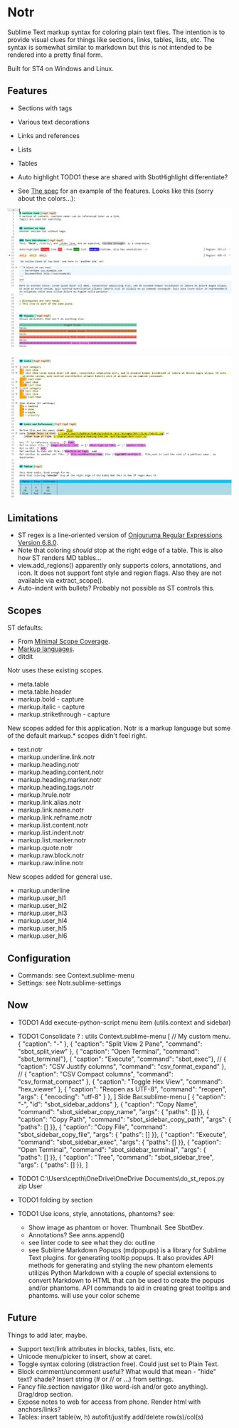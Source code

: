 # Notr

Sublime Text markup syntax for coloring plain text files. The intention is to provide visual clues for things
like sections, links, tables, lists, etc. The syntax is somewhat similar to markdown but this is not intended
to be rendered into a pretty final form.

Built for ST4 on Windows and Linux.

## Features

- Sections with tags
- Various text decorations
- Links and references
- Lists
- Tables
- Auto highlight TODO1 these are shared with SbotHighlight differentiate?

- See [The spec](files/notr-spec.ntr) for an example of the features. Looks like this (sorry about the colors...):

![Some](files/ex1.jpg)

![Other](files/ex2.jpg)


## Limitations

- ST regex is a line-oriented version of [Oniguruma Regular Expressions Version 6.8.0](https://github.com/kkos/oniguruma).
- Note that coloring *should* stop at the right edge of a table. This is also how ST renders MD tables...
- view.add_regions() apparently only supports colors, annotations, and icon. It does not support font style and region flags.
    Also they are not available via extract_scope().
- Auto-indent with bullets? Probably not possible as ST controls this.

## Scopes

ST defaults:
  - From [Minimal Scope Coverage](https://www.sublimetext.com/docs/scope_naming.html#minimal-scope-coverage).
  - [Markup languages](https://www.sublimetext.com/docs/scope_naming.html#markup).
  - ditdit

Notr uses these existing scopes.

- meta.table
- meta.table.header
- markup.bold - capture
- markup.italic - capture
- markup.strikethrough - capture

New scopes added for this application. Notr is a markup language but some of the default markup.* scopes didn't feel right.

- text.notr
- markup.underline.link.notr
- markup.heading.notr
- markup.heading.content.notr
- markup.heading.marker.notr
- markup.heading.tags.notr
- markup.hrule.notr
- markup.link.alias.notr
- markup.link.name.notr
- markup.link.refname.notr
- markup.list.content.notr
- markup.list.indent.notr
- markup.list.marker.notr
- markup.quote.notr
- markup.raw.block.notr
- markup.raw.inline.notr

New scopes added for general use.

- markup.underline
- markup.user_hl1
- markup.user_hl2
- markup.user_hl3
- markup.user_hl4
- markup.user_hl5
- markup.user_hl6

## Configuration

- Commands: see Context.sublime-menu
- Settings: see Notr.sublime-settings


## Now

- TODO1 Add execute-python-script menu item (utils.context and sidebar)
- TODO1 Consolidate ? :
utils Context.sublime-menu
[ 
    // My custom menu.
    { "caption": "-" },
    { "caption": "Split View 2 Pane", "command": "sbot_split_view" },
    { "caption": "Open Terminal", "command": "sbot_terminal"},
    { "caption": "Execute", "command": "sbot_exec"},
    // { "caption": "CSV Justify columns", "command": "csv_format_expand" },
    // { "caption": "CSV Compact columns", "command": "csv_format_compact" },
    { "caption": "Toggle Hex View", "command": "hex_viewer" },
    { "caption": "Reopen as UTF-8", "command": "reopen", "args": { "encoding": "utf-8" } },
]
Side Bar.sublime-menu
[
    { "caption": "-", "id": "sbot_sidebar_addons" },
    { "caption": "Copy Name", "command": "sbot_sidebar_copy_name", "args": { "paths": [] }},
    { "caption": "Copy Path", "command": "sbot_sidebar_copy_path", "args": { "paths": [] }},
    { "caption": "Copy File", "command": "sbot_sidebar_copy_file", "args": { "paths": [] }},
    { "caption": "Execute", "command": "sbot_sidebar_exec", "args": { "paths": [] }},
    { "caption": "Open Terminal", "command": "sbot_sidebar_terminal", "args": { "paths": [] }},
    { "caption": "Tree", "command": "sbot_sidebar_tree", "args": { "paths": [] }},
]

- TODO1 C:\Users\cepth\OneDrive\OneDrive Documents\do_st_repos.py zip User

- TODO1 folding by section

- TODO1 Use icons, style, annotations, phantoms? see:
    - Show image as phantom or hover. Thumbnail. See SbotDev.
    - Annotations? See anns.append()
    - see linter code to see what they do: outline
    - see Sublime Markdown Popups (mdpopups) is a library for Sublime Text plugins. for generating tooltip popups.
        It also provides API methods for generating and styling the new phantom elements
        utilizes Python Markdown with a couple of special extensions to convert Markdown to
        HTML that can be used to create the popups and/or phantoms.
        API commands to aid in creating great tooltips and phantoms.
        will use your color scheme


## Future
Things to add later, maybe.

- Support text/link attributes in blocks, tables, lists, etc.
- Unicode menu/picker to insert, show at caret.
- Toggle syntax coloring (distraction free). Could just set to Plain Text.
- Block comment/uncomment useful? What would that mean - "hide" text? shade? Insert string (# or // or ...) from settings.
- Fancy file.section navigator (like word-ish and/or goto anything). Drag/drop section.
- Expose notes to web for access from phone. Render html with anchors/links?
- Tables: insert table(w, h)  autofit/justify  add/delete row(s)/col(s)
